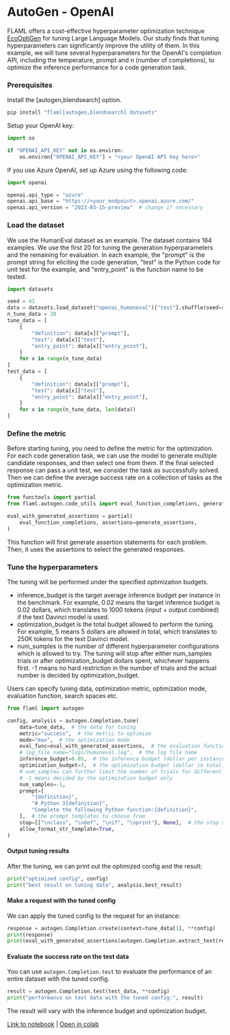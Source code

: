 # AutoGen - OpenAI

FLAML offers a cost-effective hyperparameter optimization technique [EcoOptiGen](https://arxiv.org/abs/2303.04673) for tuning Large Language Models. Our study finds that tuning hyperparameters can significantly improve the utility of them.
In this example, we will tune several hyperparameters for the OpenAI's completion API, including the temperature, prompt and n (number of completions), to optimize the inference performance for a code generation task.

### Prerequisites

Install the [autogen,blendsearch] option.
```bash
pip install "flaml[autogen,blendsearch] datasets"
```

Setup your OpenAI key:
```python
import os

if "OPENAI_API_KEY" not in os.environ:
    os.environ["OPENAI_API_KEY"] = "<your OpenAI API key here>"
```

If you use Azure OpenAI, set up Azure using the following code:

```python
import openai

openai.api_type = "azure"
openai.api_base = "https://<your_endpoint>.openai.azure.com/"
openai.api_version = "2023-03-15-preview"  # change if necessary
```

### Load the dataset

We use the HumanEval dataset as an example. The dataset contains 164 examples. We use the first 20 for tuning the generation hyperparameters and the remaining for evaluation. In each example, the "prompt" is the prompt string for eliciting the code generation, "test" is the Python code for unit test for the example, and "entry_point" is the function name to be tested.

```python
import datasets

seed = 41
data = datasets.load_dataset("openai_humaneval")["test"].shuffle(seed=seed)
n_tune_data = 20
tune_data = [
    {
        "definition": data[x]["prompt"],
        "test": data[x]["test"],
        "entry_point": data[x]["entry_point"],
    }
    for x in range(n_tune_data)
]
test_data = [
    {
        "definition": data[x]["prompt"],
        "test": data[x]["test"],
        "entry_point": data[x]["entry_point"],
    }
    for x in range(n_tune_data, len(data))
]
```

### Define the metric

Before starting tuning, you need to define the metric for the optimization. For each code generation task, we can use the model to generate multiple candidate responses, and then select one from them. If the final selected response can pass a unit test, we consider the task as successfully solved. Then we can define the average success rate on a collection of tasks as the optimization metric.

```python
from functools import partial
from flaml.autogen.code_utils import eval_function_completions, generate_assertions

eval_with_generated_assertions = partial(
    eval_function_completions, assertions=generate_assertions,
)
```

This function will first generate assertion statements for each problem. Then, it uses the assertions to select the generated responses.

### Tune the hyperparameters

The tuning will be performed under the specified optimization budgets.

* inference_budget is the target average inference budget per instance in the benchmark. For example, 0.02 means the target inference budget is 0.02 dollars, which translates to 1000 tokens (input + output combined) if the text Davinci model is used.
* optimization_budget is the total budget allowed to perform the tuning. For example, 5 means 5 dollars are allowed in total, which translates to 250K tokens for the text Davinci model.
* num_sumples is the number of different hyperparameter configurations which is allowed to try. The tuning will stop after either num_samples trials or after optimization_budget dollars spent, whichever happens first. -1 means no hard restriction in the number of trials and the actual number is decided by optimization_budget.

Users can specify tuning data, optimization metric, optimization mode, evaluation function, search spaces etc.

```python
from flaml import autogen

config, analysis = autogen.Completion.tune(
    data=tune_data,  # the data for tuning
    metric="success",  # the metric to optimize
    mode="max",  # the optimization mode
    eval_func=eval_with_generated_assertions,  # the evaluation function to return the success metrics
    # log_file_name="logs/humaneval.log",  # the log file name
    inference_budget=0.05,  # the inference budget (dollar per instance)
    optimization_budget=3,  # the optimization budget (dollar in total)
    # num_samples can further limit the number of trials for different hyperparameter configurations;
    # -1 means decided by the optimization budget only
    num_samples=-1,
    prompt=[
        "{definition}",
        "# Python 3{definition}",
        "Complete the following Python function:{definition}",
    ],  # the prompt templates to choose from
    stop=[["\nclass", "\ndef", "\nif", "\nprint"], None],  # the stop sequences
    allow_format_str_template=True,
)
```

#### Output tuning results

After the tuning, we can print out the optimized config and the result:

```python
print("optimized config", config)
print("best result on tuning data", analysis.best_result)
```

#### Make a request with the tuned config

We can apply the tuned config to the request for an instance:

```python
response = autogen.Completion.create(context=tune_data[1], **config)
print(response)
print(eval_with_generated_assertions(autogen.Completion.extract_text(response), **tune_data[1]))
```

#### Evaluate the success rate on the test data

You can use `autogen.Completion.test` to evaluate the performance of an entire dataset with the tuned config.

```python
result = autogen.Completion.test(test_data, **config)
print("performance on test data with the tuned config:", result)
```

The result will vary with the inference budget and optimization budget.

[Link to notebook](https://github.com/microsoft/FLAML/blob/main/notebook/autogen_openai_completion.ipynb) | [Open in colab](https://colab.research.google.com/github/microsoft/FLAML/blob/main/notebook/autogen_openai_completion.ipynb)
